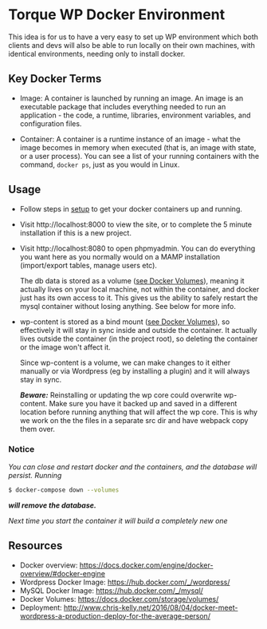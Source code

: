 # Torque WP Docker Environment

This idea is for us to have a very easy to set up WP environment which both clients and devs
will also be able to run locally on their own machines, with identical environments,
needing only to install docker.

## Key Docker Terms

- Image:
  A container is launched by running an image. An image is an executable package that includes everything needed to run an application - the code, a runtime, libraries, environment variables, and configuration files.

- Container:
  A container is a runtime instance of an image - what the image becomes in memory when executed (that is, an image with state, or a user process). You can see a list of your running containers with the command, `docker ps`, just as you would in Linux.

## Usage

- Follow steps in [setup](./setup.md) to get your docker containers up and running.

- Visit http://localhost:8000 to view the site, or to complete the 5 minute installation
  if this is a new project.

- Visit http://localhost:8080 to open phpmyadmin. You can do everything you want here
  as you normally would on a MAMP installation (import/export tables, manage users etc).

  The db data is stored as a volume ([see Docker Volumes](#resources)), meaning it actually lives on your local machine,
  not within the container, and docker just has its own access to it.
  This gives us the ability to safely restart the mysql container without losing anything. See below for more info.

- wp-content is stored as a bind mount ([see Docker Volumes](#resources)), so effectively it will stay in sync inside and outside
  the container. It actually lives outside the container (in the project root), so deleting the container or
  the image won't affect it.

  Since wp-content is a volume, we can make changes to it either manually or via Wordpress
  (eg by installing a plugin) and it will always stay in sync.

  _**Beware:**_ Reinstalling or updating the wp core could overwrite wp-content.
  Make sure you have it backed up and saved in a different location before running
  anything that will affect the wp core. This is why we work on the the files in a separate src dir and have webpack copy them over.

### Notice

_You can close and restart docker and the containers, and the database will persist.
Running_

```sh
$ docker-compose down --volumes
```

_**will remove the database.**_

_Next time you start the container it will build a completely new one_

## Resources

- Docker overview: https://docs.docker.com/engine/docker-overview/#docker-engine
- Wordpress Docker Image: https://hub.docker.com/_/wordpress/
- MySQL Docker Image: https://hub.docker.com/_/mysql/
- Docker Volumes: https://docs.docker.com/storage/volumes/
- Deployment: http://www.chris-kelly.net/2016/08/04/docker-meet-wordpress-a-production-deploy-for-the-average-person/
